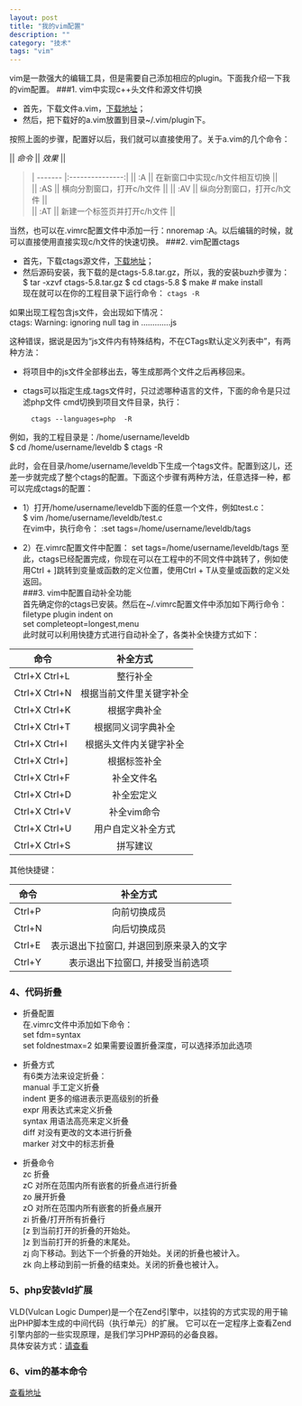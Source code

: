 ```yaml
---
layout: post
title: "我的vim配置"
description: ""
category: "技术"
tags: "vim"
---
```





vim是一款强大的编辑工具，但是需要自己添加相应的plugin。下面我介绍一下我的vim配置。
###1. vim中实现c++头文件和源文件切换
- 首先，下载文件a.vim，[下载地址](http://www.vim.org/scripts/script.php?script_id=31)；
- 然后，把下载好的a.vim放置到目录~/.vim/plugin下。




按照上面的步骤，配置好以后，我们就可以直接使用了。关于a.vim的几个命令：


|| *命令*   || *效果*           ||       
> | ------- |:---------------:|
|| :A  || 在新窗口中实现c/h文件相互切换 ||   
|| :AS  || 横向分割窗口，打开c/h文件      ||
|| :AV || 纵向分割窗口，打开c/h文件      ||   
|| :AT || 新建一个标签页并打开c/h文件      ||


当然，也可以在.vimrc配置文件中添加一行：nnoremap <silent> <F12> :A<CR>。以后编辑的时候，就可以直接使用<F12>直接实现c/h文件的快速切换。
###2. vim配置ctags
- 首先，下载ctags源文件，[下载地址](http://ctags.sourceforge.net/)；
- 然后源码安装，我下载的是ctags-5.8.tar.gz，所以，我的安装buzh步骤为：
		$ tar -xzvf ctags-5.8.tar.gz
		$ cd ctags-5.8
		$ make
		# make install   
现在就可以在你的工程目录下运行命令：
		`ctags -R`     


如果出现工程包含js文件，会出现如下情况：        
		ctags: Warning: ignoring null tag in ………….js     


这种错误，据说是因为“js文件内有特殊结构，不在CTags默认定义列表中”，有两种方法：       
- 将项目中的js文件全部移出去，等生成那两个文件之后再移回来。       
- ctags可以指定生成.tags文件时，只过滤哪种语言的文件，下面的命令是只过滤php文件
cmd切换到项目文件目录，执行：      


		ctags --languages=php  -R      



例如，我的工程目录是：/home/username/leveldb   
		  $ cd /home/username/leveldb
      	$ ctags -R



此时，会在目录/home/username/leveldb下生成一个tags文件。配置到这儿，还差一步就完成了整个ctags的配置。下面这个步骤有两种方法，任意选择一种，都可以完成ctags的配置：


- 1）打开/home/username/leveldb下面的任意一个文件，例如test.c：    
		$ vim /home/username/leveldb/test.c   
在vim中，执行命令：
		:set tags=/home/username/leveldb/tags


- 2）在.vimrc配置文件中配置：
		set tags=/home/username/leveldb/tags
至此，ctags已经配置完成，你现在可以在工程中的不同文件中跳转了，例如使用Ctrl + ]跳转到变量或函数的定义位置，使用Ctrl + T从变量或函数的定义处返回。   
###3. vim中配置自动补全功能   
首先确定你的ctags已安装。然后在~/.vimrc配置文件中添加如下两行命令：
			filetype plugin indent on   
			set completeopt=longest,menu   
此时就可以利用快捷方式进行自动补全了，各类补全快捷方式如下：   



| 命令   |补全方式           |
| ------- |:---------------:|
| Ctrl+X Ctrl+L  | 整行补全 |
| Ctrl+X Ctrl+N | 根据当前文件里关键字补全      |
| Ctrl+X Ctrl+K | 根据字典补全      |
| Ctrl+X Ctrl+T | 根据同义词字典补全      |
| Ctrl+X Ctrl+I | 根据头文件内关键字补全 |
| Ctrl+X Ctrl+] | 根据标签补全      |
| Ctrl+X Ctrl+F | 补全文件名     |
| Ctrl+X Ctrl+D | 补全宏定义      |
| Ctrl+X Ctrl+V | 补全vim命令      |
| Ctrl+X Ctrl+U | 用户自定义补全方式    |
| Ctrl+X Ctrl+S | 拼写建议     |


其他快捷键：   


| 命令   |补全方式           |
| ------- |:---------------:|
| Ctrl+P  | 向前切换成员 |
| Ctrl+N | 向后切换成员      |
| Ctrl+E | 表示退出下拉窗口, 并退回到原来录入的文字      |
| Ctrl+Y | 表示退出下拉窗口, 并接受当前选项      |




### 4、代码折叠   
- 折叠配置   
在.vimrc文件中添加如下命令：   
		set fdm=syntax        
		set foldnestmax=2     如果需要设置折叠深度，可以选择添加此选项     



- 折叠方式    
有6类方法来设定折叠：   
manual           手工定义折叠    
indent           更多的缩进表示更高级别的折叠    
expr             用表达式来定义折叠     
syntax           用语法高亮来定义折叠    
diff             对没有更改的文本进行折叠    
marker           对文中的标志折叠    


- 折叠命令   
zc     折叠    
zC     对所在范围内所有嵌套的折叠点进行折叠      
zo     展开折叠      
zO     对所在范围内所有嵌套的折叠点展开      
zi     折叠/打开所有折叠行      
[z     到当前打开的折叠的开始处。      
]z     到当前打开的折叠的末尾处。        
zj     向下移动。到达下一个折叠的开始处。关闭的折叠也被计入。       
zk     向上移动到前一折叠的结束处。关闭的折叠也被计入。     


### 5、php安装vld扩展    
VLD(Vulcan Logic Dumper)是一个在Zend引擎中，以挂钩的方式实现的用于输出PHP脚本生成的中间代码（执行单元）的扩展。 它可以在一定程序上查看Zend引擎内部的一些实现原理，是我们学习PHP源码的必备良器。    
具体安装方式：[请查看](http://www.jinglingshu.org/?p=8988)        



### 6、vim的基本命令      
[查看地址](http://www.cnblogs.com/softwaretesting/archive/2011/07/12/2104435.html)         

